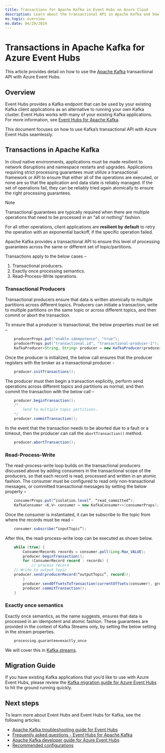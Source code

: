 ```yaml
---
title: Transactions for Apache Kafka in Event Hubs on Azure Cloud
description: Learn about the transactional API in Apache Kafka and how to use that in Apache Kafka applications with Event Hubs service on Azure Cloud.
ms.topic: overview
ms.date: 04/29/2024
---
```


# Transactions in Apache Kafka for Azure Event Hubs

This article provides detail on how to use the [Apache Kafka](https://kafka.apache.org/) transactional API with Azure Event Hubs.

## Overview
Event Hubs provides a Kafka endpoint that can be used by your existing Kafka client applications as an alternative to running your own Kafka cluster. Event Hubs works with many of your existing Kafka applications. For more information, see [Event Hubs for Apache Kafka](azure-event-hubs-kafka-overview.md).

This document focuses on how to use Kafka’s transactional API with Azure Event Hubs seamlessly.

## Transactions in Apache Kafka
In cloud native environments, applications must be made resilient to network disruptions and namespace restarts and upgrades. Applications requiring strict processing guarantees must utilize a transactional framework or API to ensure that either all of the operations are executed, or none are so that the application and data state is reliably managed. If the set of operations fail, they can be reliably tried again atomically to ensure the right processing guarantees.

> [!NOTE]
> Transactional guarantees are typically required when there are multiple operations that need to be processed in an "all or nothing" fashion.
> 
> For all other operations, client applications are **resilient by default** to retry the operation with an exponential backoff, if the specific operation failed.


Apache Kafka provides a transactional API to ensure this level of processing guarantees across the same or different set of topic/partitions.

Transactions apply to the below cases –
1.	Transactional producers.
2.	Exactly once processing semantics.
3.	Read-Process-Write operations.


### Transactional Producers

Transactional producers ensure that data is written atomically to multiple partitions across different topics. Producers can initiate a transaction, write to multiple partitions on the same topic or across different topics, and then commit or abort the transaction.

To ensure that a producer is transactional, the below properties must be set –

```java
    producerProps.put("enable.idempotence", "true");
    producerProps.put("transactional.id", "transactional-producer-1");
    KafkaProducer<String, String> producer = new KafkaProducer(producerProps);
```

Once the producer is initialized, the below call ensures that the producer registers with the broker as a transactional producer -

```java
    producer.initTransactions();
```

The producer must then begin a transaction explicitly, perform send operations across different topics and partitions as normal, and then commit the transaction with the below call –

```java
    producer.beginTransaction();
	/*
        Send to multiple topic partitions.
    */
    producer.commitTransaction();
```

In the event that the transaction needs to be aborted due to a fault or a timeout, then the producer can call the `abortTransaction()` method.

```java
	producer.abortTransaction();
```


### Read-Process-Write

The read-process-write loop builds on the transactional producers discussed above by adding consumers in the transactional scope of the producers, so that each record is read, processed and written in an atomic fashion.
The consumer must be configured to read only non-transactional messages, or committed transactional messages by setting the below property –

```java
	consumerProps.put(“isolation.level”, “read_committed”);
	KafkaConsumer <K,V> consumer = new KafkaConsumer<>(consumerProps);
```

Once the consumer is instantiated, it can be subscribe to the topic from where the records must be read –
```java
    consumer.subscribe(“inputTopic”);
```

After this, the read-process-write loop can be executed as shown below.

```java
	while (true) {
		ConsumerRecords records = consumer.poll(Long.Max_VALUE);
		producer.beginTransaction();
		for (ConsumerRecord record : records) {
			// process record
    // Write to output topic
	producer.send(producerRecord(“outputTopic”, record));
		}
		producer.sendOffsetsToTransaction(currentOffsets(consumer), group);
		producer.commitTransaction();
	}
```

### Exactly once semantics

Exactly once semantics, as the name suggests, ensures that data is processed in an idempotent and atomic fashion. These guarantees are provided in the context of Kafka Streams only, by setting the below setting in the stream properties.

```xml
	processing.guarantee=exactly_once
```

We will cover this in [Kafka streams](apache-kafka-streams.md).


## Migration Guide
If you have existing Kafka applications that you’d like to use with Azure Event Hubs, please review the [Kafka migration guide for Azure Event Hubs](apache-kafka-migration-guide.md) to hit the ground running quickly.

## Next steps
To learn more about Event Hubs and Event Hubs for Kafka, see the following articles:  

- [Apache Kafka troubleshooting guide for Event Hubs](apache-kafka-troubleshooting-guide.md)
- [Frequently asked questions - Event Hubs for Apache Kafka](apache-kafka-frequently-asked-questions.yml)
- [Apache Kafka developer guide for Azure Event Hubs](apache-kafka-developer-guide.md)
- [Recommended configurations](apache-kafka-configurations.md)